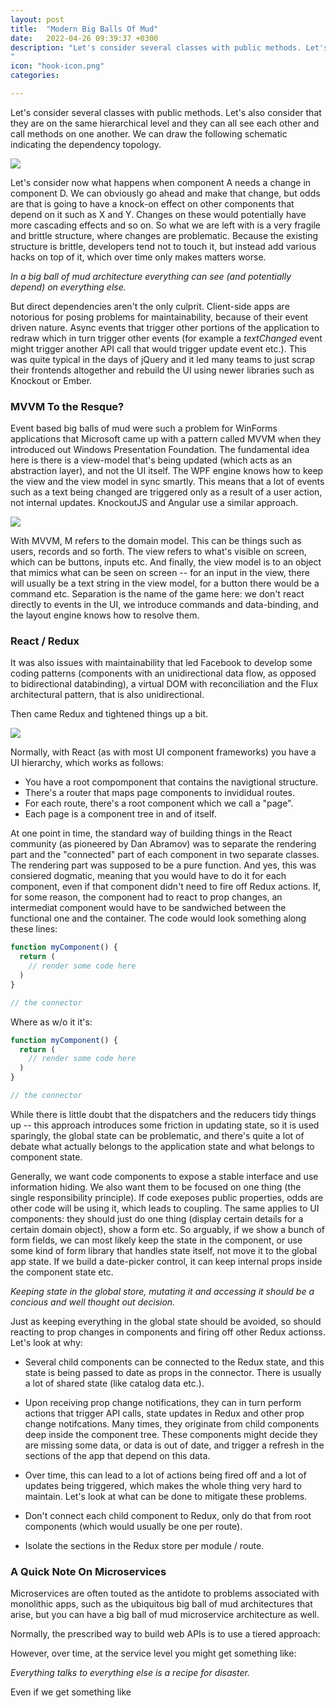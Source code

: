 ```yaml
---
layout: post
title:  "Modern Big Balls Of Mud"
date:   2022-04-26 09:39:37 +0300
description: "Let's consider several classes with public methods. Let's also consider that they are  on the same hierarchical level and they can all see each other and call methods on one another. We can draw the following schematic indicating the dependency topology. Let's consider now what happens when component A needs a change in component D. We can obviously go ahead and make that change, but odds are that is going to have a  knock-on effect on other components that depend on it such as X and Y. Changes on these would potentially have more cascading effects and so on.
"
icon: "hook-icon.png"
categories: 

---
```

Let's consider several classes with public methods. Let's also consider that they are  on the same hierarchical level and they can all see each other and call methods on one another. We can draw the following schematic indicating the dependency topology.

<img src="ball.svg" class="img" />

Let's consider now what happens when component A needs a change in component D. We can obviously go ahead and make that change, but odds are that is going to have a  knock-on effect on other components that depend on it such as X and Y. Changes on these would potentially have more cascading effects and so on. So what we are left with is a very fragile and brittle structure, where changes are problematic. Because the existing structure is brittle, developers tend not to touch it, but instead add various hacks on top of it, which over time only makes matters worse. 

*In a big ball of mud architecture everything can see (and potentially depend) on everything else.*

But direct dependencies aren't the only culprit. Client-side apps are notorious for posing problems for maintainability, because of their event driven nature. Async events that trigger other portions of the application to redraw which in turn trigger other events (for example a *textChanged* event might trigger another API call that would trigger update event etc.). This was quite typical in the days of jQuery and it led many teams to just scrap their frontends altogether and rebuild the UI using newer libraries such as Knockout or Ember.

### MVVM To the Resque?
Event based big balls of mud were such a problem for WinForms applications that Microsoft came up with a pattern called MVVM when they introduced out Windows Presentation Foundation. The fundamental idea here is there is a view-model that's being updated (which acts as an abstraction layer), and not the UI itself. The WPF engine knows how to keep the view and the view model in sync smartly. This means that a lot of events such as a text being changed are triggered only as a result of a user action, not internal updates. KnockoutJS and Angular use a similar approach.

<img src="MVVM.svg" class="img" />

With MVVM, M refers to the domain model. This can be things such as users, records and so forth. The view refers to what's visible on screen, which can be buttons, inputs etc. And finally, the view model is to an object that mimics what can be seen on screen -- for an input in the view, there will usually be a text string in the view model, for a button there would be a command etc. Separation is the name of the game here: we don't react directly to events in the UI, we introduce commands and data-binding, and the layout engine knows how to resolve them.


### React / Redux
It was also issues with maintainability that led Facebook to develop some coding patterns (components with an unidirectional data flow, as opposed to bidirectional databinding), a virtual DOM with reconciliation and the Flux architectural pattern, that is also unidirectional. 

Then came Redux and tightened things up a bit.

<img src="redux.svg" class="img" />

Normally, with React (as with most UI component frameworks) you have a UI hierarchy, which works as follows:

* You have a root compomponent that contains the navigtional structure.
* There's a router that maps page components to invididual routes.
* For each route, there's a root component which we call a "page".
* Each page is a component tree in and of itself.

At one point in time, the standard way of building things in the React community (as pioneered by Dan Abramov) was to separate the rendering part and the "connected" part of each component in two separate classes. The rendering part was supposed to be a pure function.
And yes, this was consiered dogmatic, meaning that you would have to do it for each component, even if that component didn't need to fire off Redux actions. If, for some reason, the component had to react to prop changes, an intermediat component would have to be sandwiched between the functional one and the container. The code would look something along these lines:

```javascript
function myComponent() {
  return (
    // render some code here
  )
}

// the connector
```

Where as w/o it it's:
```javascript
function myComponent() {
  return (
    // render some code here
  )
}

// the connector
```

While there is little doubt that the dispatchers and the reducers tidy things up -- this approach introduces some friction in updating state, so it is used sparingly, the global state can be problematic, and there's quite a lot of debate what actually belongs to the application state and what belongs to component state. 

Generally, we want code components to expose a stable interface and use information hiding. We also want them to be focused on one thing (the single responsibility principle). If code exeposes public properties, odds are other code will be using it, which leads to coupling. The same applies to UI components: they should just do one thing (display certain details for a certain domain object), show a form etc. So arguably, if we show a bunch of form fields, we can most likely keep the state in the component, or use some kind of form library that handles state itself, not move it to the global app state. If we build a date-picker control, it can keep internal props inside the component state etc. 

*Keeping state in the global store, mutating it and accessing it should be a concious and well thought out decision.*

Just as keeping everything in the global state should be avoided, so should reacting to prop changes in components and firing off other Redux actionss. Let's look at why: 

* Several child components can be connected to the Redux state, and this state is being passed to date as props in the connector. There is usually a lot of shared state (like catalog data etc.).
* Upon receiving prop change notifications, they can in turn perform actions that trigger API calls, state updates in Redux and other prop change notifcations. Many times, they originate from child components deep inside the component tree. These components might decide they are missing some data, or data is out of date, and trigger a refresh in the sections of the app that depend on this data. 
* Over time, this can lead to a lot of actions being fired off and a lot of updates being triggered, which makes the whole thing very hard to maintain.
Let's look at what can be done to mitigate these problems.

* Don't connect each child component to Redux, only do that from root components (which would usually be one per route).
* Isolate the sections in the Redux store per module / route. 


### A Quick Note On Microservices
Microservices are often touted as the antidote to problems associated with monolithic apps, such as the ubiquitous big ball of mud architectures that arise, but you can have a big ball of mud microservice architecture as well.

Normally, the prescribed way to build web APIs is to use a tiered approach:

However, over time, at the service level you might get something like:

*Everything talks to everything else is a recipe for disaster.*

Even if we get something like 
